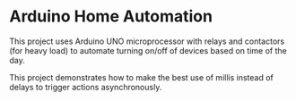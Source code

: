 # Arduino Home Automation
This project uses Arduino UNO microprocessor with relays and contactors (for heavy load) to automate turning on/off of devices based on time of the day.

This project demonstrates how to make the best use of millis instead of delays to trigger actions asynchronously.
